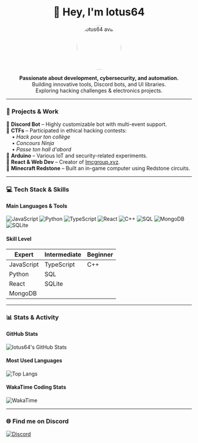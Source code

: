 <h1 align="center">👋 Hey, I'm lotus64</h1>

<p align="center">
  <img src="https://github.com/lotus64yt.png" alt="lotus64 avatar" width="120" height="120" style="border-radius: 50%;" />
</p>

<p align="center">
  <b>Passionate about development, cybersecurity, and automation.</b>  
  <br>Building innovative tools, Discord bots, and UI libraries.  
  <br>Exploring hacking challenges & electronics projects.
</p>

---

### 🚀 **Projects & Work**
🔹 **Discord Bot** – Highly customizable bot with multi-event support.  
🔹 **CTFs** – Participated in ethical hacking contests:  
&nbsp;&nbsp;&nbsp;&nbsp;• *Hack pour ton collège*  
&nbsp;&nbsp;&nbsp;&nbsp;• *Concours Ninja*  
&nbsp;&nbsp;&nbsp;&nbsp;• *Passe ton hall d'abord*  
🔹 **Arduino** – Various IoT and security-related experiments.  
🔹 **React & Web Dev** – Creator of [lmcgroup.xyz](https://lmcgroup.xyz).  
🔹 **Minecraft Redstone** – Built an in-game computer using Redstone circuits.  

---

### 💻 **Tech Stack & Skills**

#### **Main Languages & Tools**
![JavaScript](https://img.shields.io/badge/JavaScript-F7DF1E?style=flat&logo=javascript&logoColor=black)
![Python](https://img.shields.io/badge/Python-3776AB?style=flat&logo=python&logoColor=white)
![TypeScript](https://img.shields.io/badge/TypeScript-3178C6?style=flat&logo=typescript&logoColor=white)
![React](https://img.shields.io/badge/React-61DAFB?style=flat&logo=react&logoColor=black)
![C++](https://img.shields.io/badge/C++-00599C?style=flat&logo=c%2B%2B&logoColor=white)
![SQL](https://img.shields.io/badge/SQL-4479A1?style=flat&logo=mysql&logoColor=white)
![MongoDB](https://img.shields.io/badge/MongoDB-47A248?style=flat&logo=mongodb&logoColor=white)
![SQLite](https://img.shields.io/badge/SQLite-003B57?style=flat&logo=sqlite&logoColor=white)

#### **Skill Level**
| **Expert**  | **Intermediate** | **Beginner**  |
|------------|----------------|--------------|
| JavaScript | TypeScript     | C++          |
| Python     | SQL            |              |
| React      | SQLite         |              |
| MongoDB    |                |              |

---

### 📊 **Stats & Activity**

#### **GitHub Stats**
![lotus64's GitHub Stats](https://github-readme-stats.vercel.app/api?username=lotus64yt&show_icons=true&theme=radical&hide_border=true)

#### **Most Used Languages**
![Top Langs](https://github-readme-stats.vercel.app/api/top-langs/?username=lotus64yt&layout=compact&theme=radical&hide_border=true)

#### **WakaTime Coding Stats**
![WakaTime](https://github-readme-stats.vercel.app/api/wakatime?username=lotus64&theme=radical&hide_border=true)

---

### 🌐 **Find me on Discord**
[![Discord](https://img.shields.io/badge/Discord-%237289DA.svg?style=flat&logo=discord&logoColor=white)](https://discord.gg/4tcQkDeEHC)
